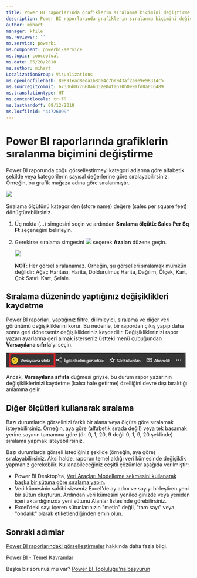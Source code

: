 ```yaml
---
title: Power BI raporlarında grafiklerin sıralanma biçimini değiştirme
description: Power BI raporlarında grafiklerin sıralanma biçimini değiştirme
author: mihart
manager: kfile
ms.reviewer: ''
ms.service: powerbi
ms.component: powerbi-service
ms.topic: conceptual
ms.date: 05/20/2018
ms.author: mihart
LocalizationGroup: Visualizations
ms.openlocfilehash: 89891ead8eda1b8de4c7be943af2a9e9e98314c5
ms.sourcegitcommit: 67336b077668ab332e04fa670b0e9afd0a0c6489
ms.translationtype: HT
ms.contentlocale: tr-TR
ms.lasthandoff: 09/12/2018
ms.locfileid: "44726099"
---
```

# <a name="change-how-a-chart-is-sorted-in-a-power-bi-report"></a>Power BI raporlarında grafiklerin sıralanma biçimini değiştirme
Power BI raporunda çoğu görselleştirmeyi kategori adlarına göre alfabetik şekilde veya kategorilerin sayısal değerlerine göre sıralayabilirsiniz. Örneğin, bu grafik mağaza adına göre sıralanmıştır.

![](media/power-bi-report-change-sort/pbi_chartsortcategory.png)

Sıralama ölçütünü kategoriden (store name) değere (sales per square feet) dönüştürebilirsiniz.

1. Üç nokta (...) simgesini seçin ve ardından **Sıralama ölçütü: Sales Per Sq Ft** seçeneğini belirleyin.
2. Gerekirse sıralama simgesini ![](media/power-bi-report-change-sort/sorticon.png) seçerek **Azalan** düzene geçin.

   ![](media/power-bi-report-change-sort/sortby.gif)

   **NOT**: Her görsel sıralanamaz.  Örneğin, şu görselleri sıralamak mümkün değildir: Ağaç Haritası, Harita, Doldurulmuş Harita, Dağılım, Ölçek, Kart, Çok Satırlı Kart, Şelale.

## <a name="saving-changes-you-make-to-sort-order"></a>Sıralama düzeninde yaptığınız değişiklikleri kaydetme
Power BI raporları, yaptığınız filtre, dilimleyici, sıralama ve diğer veri görünümü değişikliklerini korur. Bu nedenle, bir rapordan çıkış yapıp daha sonra geri dönerseniz değişiklikleriniz kaydedilir.  Değişikliklerinizi rapor yazarı ayarlarına geri almak isterseniz üstteki menü çubuğundan **Varsayılana sıfırla**’yı seçin. 

![kalıcı sıralama](media/power-bi-report-change-sort/power-bi-reset-to-default.png)

Ancak, **Varsayılana sıfırla** düğmesi griyse, bu durum rapor yazarının değişikliklerinizi kaydetme (kalıcı hale getirme) özelliğini devre dışı bıraktığı anlamına gelir.

<a name="other"></a>
## <a name="sorting-using-other-criteria"></a>Diğer ölçütleri kullanarak sıralama
Bazı durumlarda görselinizi farklı bir alana veya ölçüte göre sıralamak isteyebilirsiniz.  Örneğin, aya göre (alfabetik sırada değil) veya tek basamak yerine sayının tamamına göre (ör. 0, 1, 20, 9 değil 0, 1, 9, 20 şeklinde) sıralama yapmak isteyebilirsiniz.  

Bazı durumlarda görseli istediğiniz şekilde (örneğin, aya göre) sıralayabilirsiniz.  Aksi halde, raporun temel aldığı veri kümesinde değişiklik yapmanız gerekebilir. Kullanabileceğiniz çeşitli çözümler aşağıda verilmiştir:

* Power BI Desktop'ta, [Veri Araçları Modelleme sekmesini kullanarak başka bir sütuna göre sıralama yapın](desktop-sort-by-column.md).
* Veri kümesinin sahibi sizseniz Excel'de ay adını ve sayıyı birleştiren yeni bir sütun oluşturun. Ardından veri kümesini yenilediğinizde veya yeniden içeri aktardığınızda yeni sütunu Alanlar listesinde görebilirsiniz.
* Excel'deki sayı içeren sütunlarınızın "metin" değil, "tam sayı" veya "ondalık" olarak etiketlendiğinden emin olun.

## <a name="next-steps"></a>Sonraki adımlar
[Power BI raporlarındaki görselleştirmeler](visuals/power-bi-report-visualizations.md) hakkında daha fazla bilgi.

[Power BI - Temel Kavramlar](service-basic-concepts.md)

Başka bir sorunuz mu var? [Power BI Topluluğu'na başvurun](http://community.powerbi.com/)
